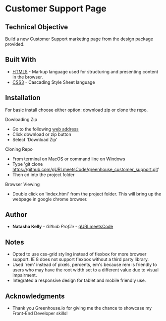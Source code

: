 # Customer Support Page


## Technical Objective

Build a new Customer Support marketing page from the design package provided.


## Built With

* [HTML5](https://www.w3schools.com/html/html5_intro.asp) - Markup language used for structuring and presenting content in the browser.
* [CSS3](https://developer.mozilla.org/en-US/docs/Web/CSS/CSS3) - Cascading Style Sheet language


## Installation

For basic install choose either option: download zip or clone the repo.

Dowloading Zip
* Go to the following [web address](https://github.com/gURLmeetsCode/greenhouse_customer_support)
* Click download or zip button
* Select 'Download Zip'

Cloning Repo
* From terminal on MacOS or command line on Windows
* Type 'git clone https://github.com/gURLmeetsCode/greenhouse_customer_support.git'
* Then cd into the project folder

Browser Viewing
* Double click on 'index.html' from the project folder. This will bring up the webpage in google chrome browser.

## Author

* **Natasha Kelly** - *Github Profile* - [gURLmeetsCode](https://github.com/gURLmeetsCode)


## Notes

* Opted to use css-grid styling instead of flexbox for more browser support. IE 8 does not support flexbox without a third party library.
* Used 'rem' instead of pixels, percents, em's because rem is friendly to users who may have the root width set to a different value due to visual impairment.
* Integrated a responsive design for tablet and mobile friendly use.


## Acknowledgments

* Thank you Greenhouse.io for giving me the chance to showcase my Front-End Developer skills!

